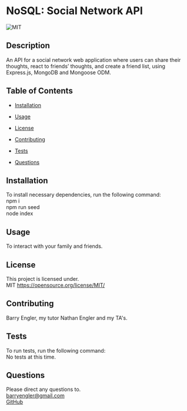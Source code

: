 # NoSQL: Social Network API

![MIT](https://img.shields.io/badge/license-MIT-green)

## Description

An API for a social network web application where users can share their thoughts, react to friends’ thoughts, and create a friend list, using Express.js, MongoDB and Mongoose ODM.

## Table of Contents

- [Installation](#installation)

- [Usage](#usage)

- [License](#license)

- [Contributing](#contributing)

- [Tests](#tests)

- [Questions](#questions)

## Installation

To install necessary dependencies, run the following command: <br>
npm i <br>
npm run seed <br>
node index

## Usage

To interact with your family and friends.

## License

This project is licensed under. <br>
MIT
https://opensource.org/license/MIT/

## Contributing

Barry Engler, my tutor Nathan Engler and my TA's.

## Tests

To run tests, run the following command: <br>
No tests at this time.

## Questions

Please direct any questions to.<br>
barryengler@gmail.com <br>
[GitHub](https://github.com/Barry25000)

